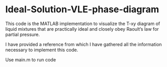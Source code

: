 # Ideal-Solution-VLE-phase-diagram
This code is the MATLAB implementation to visualize the T-xy diagram of liquid mixtures that are practically ideal and closely obey Raoult’s law for partial pressure.

I have provided a reference from which I have gathered all the information necessary to implement this code.


Use main.m to run code
